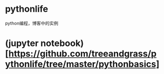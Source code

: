 # pythonlife
python编程，博客中的实例

# (jupyter notebook)[https://github.com/treeandgrass/pythonlife/tree/master/pythonbasics]
